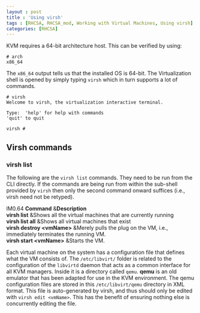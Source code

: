 ```yaml
---
layout : post
title : 'Using virsh'
tags : [RHCSA, RHCSA_mod, Working with Virtual Machines, Using virsh]
categories: [RHCSA]
---
```



KVM requires a 64-bit architecture host. This can be verified by using:

``` console
# arch
x86_64
```

The `x86_64` output tells us that the installed OS is 64-bit. The
Virtualization shell is opened by simply typing `virsh` which in turn
supports a lot of commands.

``` console
# virsh
Welcome to virsh, the virtualization interactive terminal.

Type:  'help' for help with commands
'quit' to quit

virsh #
```

## Virsh commands

### virsh list

The following are the `virsh list` commands. They need to be run from
the CLI directly. If the commands are being run from within the
sub-shell provided by `virsh` then only the second command onward
suffices (i.e., virsh need not be retyped).

<span>lM<span>0.64</span></span> **Command** &**Description**  
**virsh list** \&Shows all the virtual machines that are currently
running  
**virsh list all** \&Shows all virtual machines that exist  
**virsh destroy \<vmName\>** \&Merely pulls the plug on the VM, i.e.,
immediately terminates the running VM.  
**virsh start \<vmName\>** \&Starts the VM.  

Each virtual machine on the system has a configuration file that defines
what the VM consists of. The `/etc/libvirt/` folder is related to the
configuration of the `libvirtd` daemon that acts as a common interface
for all KVM managers. Inside it is a directory called `qemu`. **qemu**
is an old emulator that has been adapted for use in the KVM environment.
The qemu configuration files are stored in this `/etc/libvirt/qemu`
directory in XML format. This file is auto-generated by virsh, and thus
should only be edited with `virsh edit <vmName>`. This has the benefit
of ensuring nothing else is concurrently editing the file.
